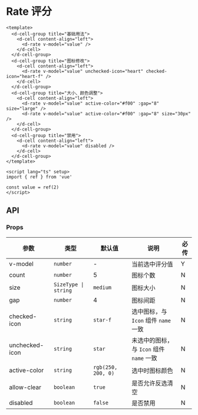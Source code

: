 # Rate 评分

```vue playground=MRate
<template>
  <d-cell-group title="基础用法">
    <d-cell content-align="left">
      <d-rate v-model="value" />
    </d-cell>
  </d-cell-group>
  <d-cell-group title="图标修改">
    <d-cell content-align="left">
      <d-rate v-model="value" unchecked-icon="heart" checked-icon="heart-f" />
    </d-cell>
  </d-cell-group>
  <d-cell-group title="大小、颜色调整">
    <d-cell content-align="left">
      <d-rate v-model="value" active-color="#f00" :gap="8" size="large" />
      <d-rate v-model="value" active-color="#f00" :gap="8" size="30px" />
    </d-cell>
  </d-cell-group>
  <d-cell-group title="禁用">
    <d-cell content-align="left">
      <d-rate v-model="value" disabled />
    </d-cell>
  </d-cell-group>
</template>

<script lang="ts" setup>
import { ref } from 'vue'

const value = ref(2)
</script>
```

## API

### Props

| 参数           | 类型                 | 默认值             | 说明                                     | 必传 |
| -------------- | -------------------- | ------------------ | ---------------------------------------- | ---- |
| v-model        | `number`             | -                  | 当前选中评分值                           | Y    |
| count          | `number`             | 5                  | 图标个数                                 | N    |
| size           | `SizeType \| string` | `medium`           | 图标大小                                 | N    |
| gap            | `number`             | 4                  | 图标间距                                 | N    |
| checked-icon   | `string`             | `star-f`           | 选中图标，与 `Icon` 组件 `name` 一致     | N    |
| unchecked-icon | `string`             | `star`             | 未选中的图标，与 `Icon` 组件 `name` 一致 | N    |
| active-color   | `string`             | `rgb(250, 200, 0)` | 选中时图标颜色                           | N    |
| allow-clear    | `boolean`            | `true`             | 是否允许反选清空                         | N    |
| disabled       | `boolean`            | `false`            | 是否禁用                                 | N    |
